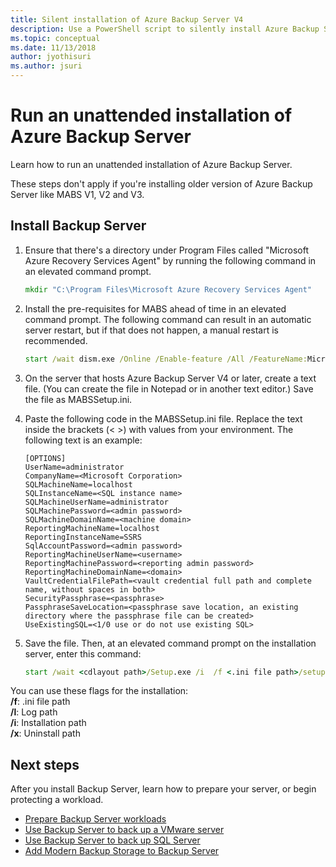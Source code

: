 ```yaml
---
title: Silent installation of Azure Backup Server V4
description: Use a PowerShell script to silently install Azure Backup Server V4. This kind of installation is also called an unattended installation.
ms.topic: conceptual
ms.date: 11/13/2018
author: jyothisuri
ms.author: jsuri
---
```

# Run an unattended installation of Azure Backup Server

Learn how to run an unattended installation of Azure Backup Server.

These steps don't apply if you're installing older version of Azure Backup Server like MABS V1, V2 and V3.

## Install Backup Server

1. Ensure that there's a directory under Program Files called "Microsoft Azure Recovery Services Agent" by running the following command in an elevated command prompt.
   ```cmd
   mkdir "C:\Program Files\Microsoft Azure Recovery Services Agent"
   ```
2. Install the pre-requisites for MABS ahead of time in an elevated command prompt. The following command can result in an automatic server restart, but if that does not happen, a manual restart is recommended.
   ```cmd
   start /wait dism.exe /Online /Enable-feature /All /FeatureName:Microsoft-Hyper-V /FeatureName:Microsoft-Hyper-V-Management-PowerShell /quiet
   ```
3. On the server that hosts Azure Backup Server V4 or later, create a text file. (You can create the file in Notepad or in another text editor.) Save the file as MABSSetup.ini.
4. Paste the following code in the MABSSetup.ini file. Replace the text inside the brackets (\< \>) with values from your environment. The following text is an example:

   ```text
   [OPTIONS]
   UserName=administrator
   CompanyName=<Microsoft Corporation>
   SQLMachineName=localhost
   SQLInstanceName=<SQL instance name>
   SQLMachineUserName=administrator
   SQLMachinePassword=<admin password>
   SQLMachineDomainName=<machine domain>
   ReportingMachineName=localhost
   ReportingInstanceName=SSRS
   SqlAccountPassword=<admin password>
   ReportingMachineUserName=<username>
   ReportingMachinePassword=<reporting admin password>
   ReportingMachineDomainName=<domain>
   VaultCredentialFilePath=<vault credential full path and complete name, without spaces in both>
   SecurityPassphrase=<passphrase>
   PassphraseSaveLocation=<passphrase save location, an existing directory where the passphrase file can be created>
   UseExistingSQL=<1/0 use or do not use existing SQL>
   ```
5. Save the file. Then, at an elevated command prompt on the installation server, enter this command:

   ```cmd
   start /wait <cdlayout path>/Setup.exe /i  /f <.ini file path>/setup.ini /L <log path>/setup.log
   ```

You can use these flags for the installation:</br>
**/f**: .ini file path</br>
**/l**: Log path</br>
**/i**: Installation path</br>
**/x**: Uninstall path</br>

## Next steps

After you install Backup Server, learn how to prepare your server, or begin protecting a workload.

- [Prepare Backup Server workloads](backup-azure-microsoft-azure-backup.md)
- [Use Backup Server to back up a VMware server](backup-azure-backup-server-vmware.md)
- [Use Backup Server to back up SQL Server](backup-azure-sql-mabs.md)
- [Add Modern Backup Storage to Backup Server](backup-mabs-add-storage.md)
